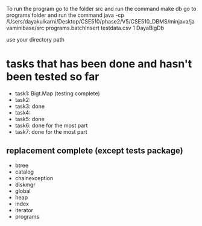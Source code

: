 To run the program 
  go to the folder src and run the command make db
  go to programs folder and run the command java -cp /Users/dayakulkarni/Desktop/CSE510/phase2/V5/CSE510_DBMS/minjava/javaminibase/src programs.batchInsert testdata.csv 1 DayaBigDb

use your directory path


# tasks that has been done and hasn't been tested so far

- task1: Bigt.Map (testing complete)
- task2: 
- task3: done
- task4: 
- task5: done
- task6: done for the most part
- task7: done for the most part

## replacement complete (except tests package)
- btree 
- catalog 
- chainexception 
- diskmgr 
- global
- heap
- index
- iterator
- programs




